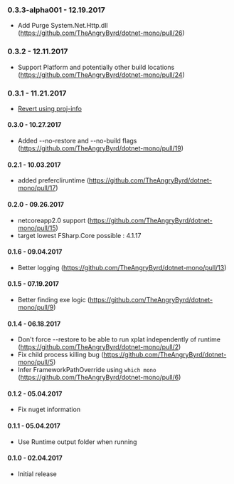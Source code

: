 ### 0.3.3-alpha001 - 12.19.2017
* Add Purge System.Net.Http.dll (https://github.com/TheAngryByrd/dotnet-mono/pull/26)

### 0.3.2 - 12.11.2017
* Support Platform and potentially other build locations (https://github.com/TheAngryByrd/dotnet-mono/pull/24)

### 0.3.1 - 11.21.2017
* [Revert using proj-info](https://github.com/TheAngryByrd/dotnet-mono/pull/21)

#### 0.3.0 - 10.27.2017
* Added --no-restore and --no-build flags (https://github.com/TheAngryByrd/dotnet-mono/pull/19)

#### 0.2.1 - 10.03.2017
* added prefercliruntime (https://github.com/TheAngryByrd/dotnet-mono/pull/17)

#### 0.2.0 - 09.26.2017
* netcoreapp2.0 support (https://github.com/TheAngryByrd/dotnet-mono/pull/15)
* target lowest FSharp.Core possible : 4.1.17

#### 0.1.6 - 09.04.2017
* Better logging (https://github.com/TheAngryByrd/dotnet-mono/pull/13)

#### 0.1.5 - 07.19.2017
* Better finding exe logic (https://github.com/TheAngryByrd/dotnet-mono/pull/9)

#### 0.1.4 - 06.18.2017
* Don't force --restore to be able to run xplat independently of runtime (https://github.com/TheAngryByrd/dotnet-mono/pull/2)
* Fix child process killing bug (https://github.com/TheAngryByrd/dotnet-mono/pull/5)
* Infer FrameworkPathOverride using `which mono` (https://github.com/TheAngryByrd/dotnet-mono/pull/6)

#### 0.1.2 - 05.04.2017
* Fix nuget information

#### 0.1.1 - 05.04.2017
* Use Runtime output folder when running

#### 0.1.0 - 02.04.2017
* Initial release